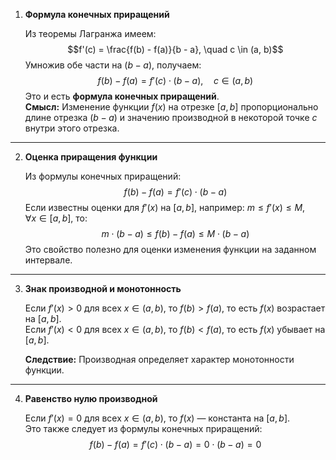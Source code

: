 1. **Формула конечных приращений**
    
    Из теоремы Лагранжа имеем: $$f'(c) = \frac{f(b) - f(a)}{b - a}, \quad c \in (a, b)$$
    Умножив обе части на $(b - a)$, получаем: $$f(b) - f(a) = f'(c) \cdot (b - a), \quad c \in (a, b)$$
    Это и есть **формула конечных приращений**.  
    **Смысл:** Изменение функции $f(x)$ на отрезке $[a, b]$ пропорционально длине отрезка $(b - a)$ и значению производной в некоторой точке $c$ внутри этого отрезка.
    

---

2. **Оценка приращения функции**
    
    Из формулы конечных приращений:  $$f(b) - f(a) = f'(c) \cdot (b - a)$$
    Если известны оценки для $f'(x)$ на $[a, b]$, например:  $m \leq f'(x) \leq M, \quad \forall x \in [a, b],$
    то:  $$m \cdot (b - a) \leq f(b) - f(a) \leq M \cdot (b - a)$$
    Это свойство полезно для оценки изменения функции на заданном интервале.
    

---

3. **Знак производной и монотонность**
    
    Если $f'(x) > 0$ для всех $x \in (a, b)$, то $f(b) > f(a)$, то есть $f(x)$ возрастает на $[a, b]$.  
    Если $f'(x) < 0$ для всех $x \in (a, b)$, то $f(b) < f(a)$, то есть $f(x)$ убывает на $[a, b]$.
    
    **Следствие:** Производная определяет характер монотонности функции.
    

---

4. **Равенство нулю производной**
    
    Если $f'(x) = 0$ для всех $x \in (a, b)$, то $f(x)$ — константа на $[a, b]$.  
    Это также следует из формулы конечных приращений: $$f(b) - f(a) = f'(c) \cdot (b - a) = 0 \cdot (b - a) = 0$$